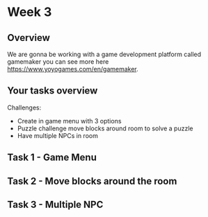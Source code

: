# Week 3


## Overview 

We are gonna be working with a game development platform called gamemaker you can see more here https://www.yoyogames.com/en/gamemaker.


## Your tasks overview

Challenges:
- Create in game menu with 3 options
- Puzzle challenge move blocks around room to solve a puzzle
- Have multiple NPCs in room


## Task 1 - Game Menu



## Task 2 - Move blocks around the room



## Task 3 - Multiple NPC



